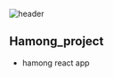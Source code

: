 ![header](https://capsule-render.vercel.app/api?type=waving&&color=auto&height=200&section=header&text=Hamong_project&fontSize=65)

## Hamong_project

- hamong react app
